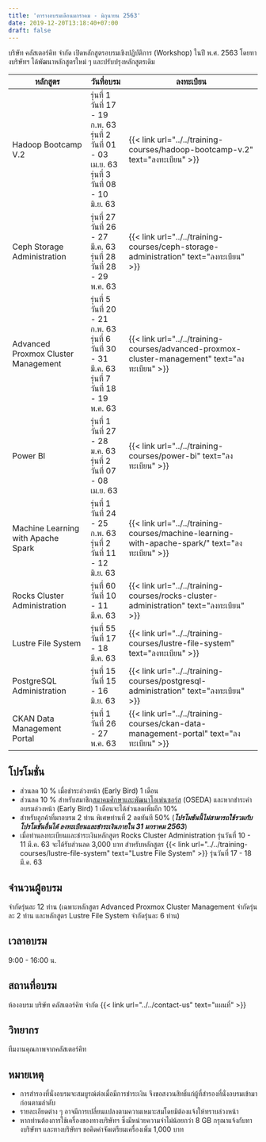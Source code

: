 ```yaml
---
title: 'ตารางอบรมเดือนมกราคม - มิถุนายน 2563'
date: 2019-12-20T13:18:40+07:00
draft: false
---
```


บริษัท คลัสเตอร์คิท จำกัด เปิดหลักสูตรอบรมเชิงปฏิบัติการ (Workshop) ในปี พ.ศ. 2563 โดยทางบริษัทฯ ได้พัฒนาหลักสูตรใหม่ ๆ และปรับปรุงหลักสูตรเดิม
<!--more-->

<table class="table table-striped">
  <thead class="bg-danger">
    <tr>
      <th>หลักสูตร</th>
      <th>วันที่อบรม</th>
      <th>ลงทะเบียน</th>
    </tr>
  </thead>
  <tbody>
   <tr>
      <td>Hadoop Bootcamp V.2</td>
      <td>รุ่นที่ 1 วันที่ 17 - 19 ก.พ. 63<br>
          รุ่นที่ 2 วันที่ 01 - 03 เม.ย. 63<br>
          รุ่นที่ 3 วันที่ 08 - 10 มิ.ย. 63 </td>
      <td>{{< link url="../../training-courses/hadoop-bootcamp-v.2" text="ลงทะเบียน" >}}</td>
    </tr>
    <tr>
      <td>Ceph Storage Administration</td>
      <td>รุ่นที่ 27 วันที่ 26 - 27 มี.ค. 63<br>
          รุ่นที่ 28 วันที่ 28 - 29 พ.ค. 63</td>
      <td>{{< link url="../../training-courses/ceph-storage-administration" text="ลงทะเบียน" >}}</td>
    </tr>
    <tr>
      <td>Advanced Proxmox Cluster Management</td>
      <td>รุ่นที่ 5 วันที่ 20 - 21 ก.พ. 63<br>
          รุ่นที่ 6 วันที่ 30 - 31 มี.ค. 63<br>
          รุ่นที่ 7 วันที่ 18 - 19 พ.ค. 63 </td>
      <td>{{< link url="../../training-courses/advanced-proxmox-cluster-management" text="ลงทะเบียน" >}}</td>
    </tr>
    <tr>
      <td>Power BI</td>
      <td>รุ่นที่ 1 วันที่ 27 - 28 ม.ค. 63<br>
          รุ่นที่ 2 วันที่ 07 - 08 เม.ย. 63<br></td>
      <td>{{< link url="../../training-courses/power-bi" text="ลงทะเบียน" >}}</td>
    </tr>
    <tr>
      <td>Machine Learning with Apache Spark</td>
      <td>รุ่นที่ 1 วันที่ 24 - 25 ก.พ. 63<br>
          รุ่นที่ 2 วันที่ 11 - 12 มิ.ย. 63<br></td>
      <td>{{< link url="../../training-courses/machine-learning-with-apache-spark/" text="ลงทะเบียน" >}}</td>
    </tr>
    <tr>
      <td>Rocks Cluster Administration</td>
      <td>รุ่นที่ 60 วันที่ 10 - 11 มี.ค. 63</td>
      <td>{{< link url="../../training-courses/rocks-cluster-administration" text="ลงทะเบียน" >}}</td>
    </tr>
    <tr>
      <td>Lustre File System</td>
      <td>รุ่นที่ 55 วันที่ 17 - 18 มี.ค. 63</td>
      <td>{{< link url="../../training-courses/lustre-file-system" text="ลงทะเบียน" >}}</td>
    </tr>
    <tr>
      <td>PostgreSQL Administration</td>
      <td>รุ่นที่ 15 วันที่ 15 - 16 มิ.ย. 63</td>
      <td>{{< link url="../../training-courses/postgresql-administration" text="ลงทะเบียน" >}}</td>
    </tr>
    <tr>
      <td>CKAN Data Management Portal</td>
      <td>รุ่นที่ 1 วันที่ 26 - 27 พ.ค. 63</td>
      <td>{{< link url="../../training-courses/ckan-data-management-portal" text="ลงทะเบียน" >}}</td>
    </tr>
    </tbody>
</table>


## โปรโมชั่น
* ส่วนลด 10 % เมื่อชำระล่วงหน้า (Early Bird) 1 เดือน 
* ส่วนลด 10 % สำหรับสมาชิก<a href="https://www.oseda.or.th/th/">สมาคมศึกษาและพัฒนาโอเพ่นซอร์ส</a> (OSEDA) และหากชำระค่าอบรมล่วงหน้า (Early Bird) 1 เดือนจะได้ส่วนลดเพิ่มอีก 10%
* สำหรับลูกค้าที่มาอบรม 2 ท่าน พิเศษท่านที่ 2 ลดทันที 50% (***โปรโมชันนี้ไม่สามารถใช้รวมกับโปรโมชันอื่นได้ ลงทะเบียนและชำระเงินภายใน 31 มกราคม 2563***)
* เมื่อท่านลงทะเบียนและชำระเงินหลักสูตร Rocks Cluster Administration รุ่นวันที่ 10 - 11 มี.ค. 63 จะได้รับส่วนลด 3,000 บาท สำหรับหลักสูตร {{< link url="../../training-courses/lustre-file-system" text="Lustre File System" >}} รุ่นวันที่ 17 - 18 มี.ค. 63

## จำนวนผู้อบรม 
จำกัดรุ่นละ 12 ท่าน (เฉพาะหลักสูตร Advanced Proxmox Cluster Management จำกัดรุ่นละ 2 ท่าน และหลักสูตร Lustre File System จำกัดรุ่นละ 6 ท่าน)

## เวลาอบรม  
9:00 - 16:00 น.

## สถานที่อบรม  
ห้องอบรม บริษัท คลัสเตอร์คิท จำกัด {{< link url="../../contact-us" text="แผนที่" >}}

## วิทยากร 
ทีมงานคุณภาพจากคลัสเตอร์คิท

## หมายเหตุ
* การสำรองที่นั่งอบรมจะสมบูรณ์ต่อเมื่อมีการชำระเงิน จึงขอสงวนสิทธิ์แก่ผู้ที่สำรองที่นั่งอบรมเข้ามาก่อนตามลำดับ
* รายละเอียดต่าง ๆ อาจมีการเปลี่ยนแปลงตามความเหมาะสมโดยมิต้องแจ้งให้ทราบล่วงหน้า
* หากท่านต้องการใช้เครื่องของทางบริษัทฯ ซึ่งมีหน่วยความจำไม่น้อยกว่า 8 GB กรุณาแจ้งกับทางบริษัทฯ และทางบริษัทฯ ขอคิดค่าจัดเตรียมเครื่องเพิ่ม 1,000 บาท 
